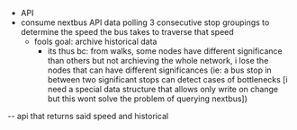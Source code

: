 - API 
 - consume nextbus API data polling 3 consecutive stop groupings to determine the speed the bus takes to traverse
 that speed
    - fools goal: archive historical data
        - its thus bc: from walks, some nodes have different significance than others but not archieving the whole network, i lose the nodes that can have different significances (ie: a bus stop in between two significant stops can detect cases of bottlenecks [i need
        a special data structure that allows only write on change but this wont solve the problem of querying nextbus])

 -- api that returns said speed and historical